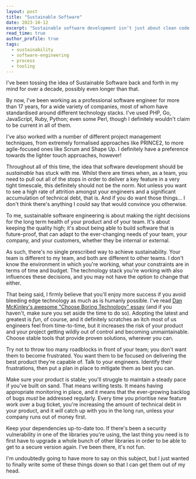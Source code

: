 ```yaml
---
layout: post
title: "Sustainable Software"
date: 2023-10-12
excerpt: "Sustainable software development isn’t just about clean code or green energy. It’s about people, pace, and pragmatic decisions that last."
read_time: true
author_profile: true
tags:
  - sustainability
  - software-engineering
  - process
  - tooling
---
```

I've been tossing the idea of Sustainable Software back and forth in my mind for over a decade, possibly even
longer than that.

By now, I've been working as a professional software engineer for more than 17 years, for a
wide variety of companies, most of whom have standardised around different technology stacks. I've used PHP,
Go, JavaScript, Ruby, Python; even some Perl, though I definitely wouldn't claim to be current in all of them.

I've also worked with a number of different project management techniques, from extremely formalised approaches
like PRINCE2, to more agile-focused ones like Scrum and Shape Up. I definitely have a preference towards the
lighter touch approaches, however!

Throughout all of this time, the idea that software development should be _sustainable_ has stuck with me. Whilst
there are times when, as a team, you need to pull out all of the stops in order to deliver a key feature in a very
tight timescale, this definitely should not be the norm. Not unless you want to see a high rate of attrition amongst
your engineers and a significant accumulation of technical debt, that is. And if you do want those things... I don't
think there's anything I could say that would convince you otherwise.

<!--more-->

To me, sustainable software engineering is about making the right decisions for the long term health of your product
and of your team. It's about keeping the quality high; it's about being able to build software that is future-proof,
that can adapt to the ever-changing needs of your team, your company, and your customers, whether they be internal or
external.

As such, there's no single prescribed way to achieve sustainability. Your team is different to my team, and both are
different to other teams. I don't know the environment in which you're working, what your constraints are in terms of
time and budget. The technology stack you're working with also influences these decisions, and you may not have the
option to change that either.

That being said, I firmly believe that you'll enjoy more success if you avoid bleeding edge technology as much as is
humanly possible. I've read [Dan McKinley's awesome "Choose Boring Technology" essay](https://mcfunley.com/choose-boring-technology)
(and if you haven't, make sure you set aside the time to do so). Adopting the latest and greatest is *fun*, of course,
and it definitely scratches an itch most of us engineers feel from time-to-time, but it increases the risk of your
product and your project getting wildly out of control and becoming unmaintainable. Choose stable tools that provide
proven solutions, wherever you can.

Try not to throw too many roadblocks in front of your team; you don't want them to become frustrated. You want them to
be focused on delivering the best product they're capable of. Talk to your engineers. Identify their frustrations, then
put a plan in place to mitigate them as best you can.

Make sure your product is stable; you'll struggle to maintain a steady pace if you've built on sand. That means writing
tests. It means having appropriate monitoring in place, and it means that the ever-growing backlog of bugs *must* be
addressed regularly. Every time you prioritise new feature work over a bug ticket, you're increasing the amount of technical
debt in your product, and it *will* catch up with you in the long run, unless your company runs out of money first.

Keep your dependencies up-to-date too. If there's been a security vulnerability in one of the libraries you're using, the
last thing you need is to first have to upgrade a whole bunch of other libraries in order to be able to get to a secure
version again. I've been there, it's not fun.

I'm undoubtedly going to have more to say on this subject, but I just wanted to finally write some of these things down
so that I can get them out of my head.

